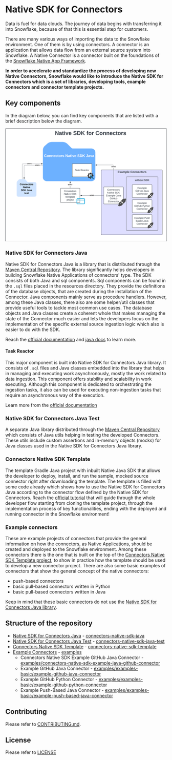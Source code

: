# Native SDK for Connectors

Data is fuel for data clouds. The journey of data begins with transferring it into Snowflake, because of that this is 
essential step for customers.

There are many various ways of importing the data to the Snowflake environment. One of them is by using connectors. 
A connector is an application that allows data flow from an external source system into Snowflake. A Native Connector 
is a connector built on the foundations of the [Snowflake Native App Framework][Native Apps docs].

**In order to accelerate and standardize the process of developing new Native Connectors, Snowflake would like to introduce
the Native SDK for Connectors which is a set of libraries, developing tools, example connectors and connector template 
projects.**

## Key components

In the diagram below, you can find key components that are listed with a brief description below the diagram.

![Repository Components Diagram](./.assets/components_diagram.png)

### Native SDK for Connectors Java

Native SDK for Connectors Java is a library that is distributed through the [Maven Central Repository][SDK in Maven Central].
The library significantly helps developers in building Snowflake Native Applications of connectors' type. The SDK
consists of both Java and sql components. Sql components can be found in the `.sql` files placed in the resources
directory. They provide the definitions of the database objects, that are created during the installation of the
Connector. Java components mainly serve as procedure handlers. However, among these Java classes, there also are some
helper/util classes that provide useful tools to tackle most common use cases. The database objects and Java classes
create a coherent whole that makes managing the state of the Connector much easier and lets the developers focus on the
implementation of the specific external source ingestion logic which also is easier to do with the SDK.

Reach the [official documentation][Native SDK official docs] and [java docs][Native SDK official java docs] to learn more.

#### Task Reactor

This major component is built into Native SDK for Connectors Java library. It consists of `.sql` files and Java classes 
embedded into the library that helps in managing and executing work asynchronously, mostly the work related to data 
ingestion. This component offers stability and scalability in work executing. Although this component is dedicated to 
orchestrating the ingestion tasks, it also can be used for executing non-ingestion tasks that require an asynchronous 
way of the execution.

Learn more from the [official documentation][Task Reactor official docs]

### Native SDK for Connectors Java Test

A separate Java library distributed through the [Maven Central Repository][SDK Test in Maven Central] which consists 
of Java utils helping in testing the developed Connectors. These utils include custom assertions and in-memory objects 
(mocks) for Java classes used in the Native SDK for Connectors Java library.

### Connectors Native SDK Template

The template Gradle Java project with inbuilt Native Java SDK that allows the developer to deploy, install, and run the 
sample, mocked source connector right after downloading the template. The template is filled with some code already which 
shows how to use the Native SDK for Connectors Java according to the connector flow defined by the Native SDK for Connectors. 
Reach the [official tutorial][Template tutorial] that will guide through the whole developer flow starting
from cloning the template project, through the implementation process of key functionalities, ending with the deployed 
and running connector in the Snowflake environment!

### Example connectors

These are example projects of connectors that provide the general information on how the connectors, as Native Applications, 
should be created and deployed to the Snowflake environment. Among these connectors there is the one that is built on the 
top of the [Connectors Native SDK Template project](#connectors-native-sdk-template), to show in practice how the template 
should be used to develop a new connector project. There are also some basic examples of connectors that show the
general concept of the native connectors:

* push-based connectors
* basic pull-based connectors written in Python
* basic pull-based connectors written in Java

Keep in mind that these basic connectors do not use the [Native SDK for Connectors Java library](#native-sdk-for-connectors-java).

## Structure of the repository

* [Native SDK for Connectors Java](#native-sdk-for-connectors-java) - [connectors-native-sdk-java][Native SDK for Connectors Java path]
* [Native SDK for Connectors Java Test](#native-sdk-for-connectors-java-test) - [connectors-native-sdk-java-test][Native SDK for Connectors Java Test path]
* [Connectors Native SDK Template](#connectors-native-sdk-template) - [connectors-native-sdk-template][Connectors Native SDK Template path]
* [Example Connectors](#example-connectors) - [examples][examples]
  * Connectors Native SDK Example GitHub Java Connector - [examples/connectors-native-sdk-example-java-github-connector][Connectors Native SDK Example GitHub Java Connector path]
  * Example GitHub Java Connector - [examples/examples-basic/example-github-java-connector][Example GitHub Java Connector path]
  * Example GitHub Python Connector - [examples/examples-basic/example-github-python-connector][Example GitHub Python Connector path]
  * Example Push-Based Java Connector - [examples/examples-basic/example-push-based-java-connector][Example Push-Based Java Connector path]

## Contributing
Please refer to [CONTRIBUTING.md][contributing].

## License
Please refer to [LICENSE][license]

[Native SDK official docs]: TODO:native_sdk_official_docs_url
[Native SDK official java docs]: TODO:java_doc_url
[Task Reactor official docs]: TODO:task_reactor_official_docs_url
[SDK in Maven Central]: https://central.sonatype.com/artifact/com.snowflake/connectors-native-sdk
[SDK Test in Maven Central]: https://central.sonatype.com/artifact/com.snowflake/connectors-native-sdk-test
[Template tutorial]: TODO:template_tutorial_url
[Native Apps docs]: https://docs.snowflake.com/en/developer-guide/native-apps/native-apps-about

[contributing]: ./CONTRIBUTING.md
[license]: ./LICENSE
[examples]: ./examples
[Native SDK for Connectors Java path]: TODO:add_path_to_README
[Native SDK for Connectors Java Test path]: TODO:add_path_to_README
[Connectors Native SDK Template path]: TODO:add_path_to_README
[Connectors Native SDK Example GitHub Java Connector path]: TODO:add_path_to_README
[Example GitHub Java Connector path]: ./examples/examples-basic/example-github-java-connector
[Example GitHub Python Connector path]: ./examples/examples-basic/example-github-python-connector
[Example Push-Based Java Connector path]: ./examples/examples-basic/example-push-based-java-connector
